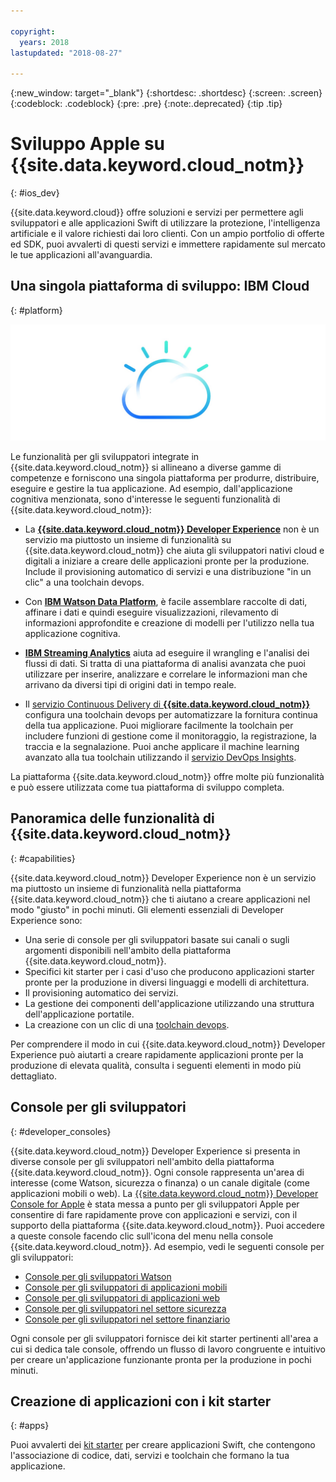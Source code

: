 ```yaml
---

copyright:
  years: 2018
lastupdated: "2018-08-27"

---
```

{:new_window: target="_blank"}
{:shortdesc: .shortdesc}
{:screen: .screen}
{:codeblock: .codeblock}
{:pre: .pre}
{:note:.deprecated}
{:tip .tip}

# Sviluppo Apple su {{site.data.keyword.cloud_notm}}
{: #ios_dev}

{{site.data.keyword.cloud}} offre soluzioni e servizi per permettere agli sviluppatori e alle applicazioni Swift di utilizzare la protezione, l'intelligenza artificiale e il valore richiesti dai loro clienti. Con un ampio portfolio di offerte ed SDK, puoi avvalerti di questi servizi e immettere rapidamente sul mercato le tue applicazioni all'avanguardia.

## Una singola piattaforma di sviluppo: IBM Cloud
{: #platform}

 ![Tipi di sviluppatori](images/IBM_Cloud_icon.png "IBM Cloud")

Le funzionalità per gli sviluppatori integrate in {{site.data.keyword.cloud_notm}} si allineano a diverse gamme di competenze e forniscono una singola piattaforma per produrre, distribuire, eseguire e gestire la tua applicazione. Ad esempio, dall'applicazione cognitiva menzionata, sono d'interesse le seguenti funzionalità di {{site.data.keyword.cloud_notm}}:

* La [**{{site.data.keyword.cloud_notm}} Developer Experience**](https://console.bluemix.net/docs/overview/dev-journey.html#dev-journey) non è un servizio ma piuttosto un insieme di funzionalità su {{site.data.keyword.cloud_notm}} che aiuta gli sviluppatori nativi cloud e digitali a iniziare a creare delle applicazioni pronte per la produzione. Include il provisioning automatico di servizi e una distribuzione "in un clic" a una toolchain devops.

* Con [**IBM Watson Data Platform**](https://dataplatform.ibm.com), è facile assemblare raccolte di dati, affinare i dati e quindi eseguire visualizzazioni, rilevamento di informazioni approfondite e creazione di modelli per l'utilizzo nella tua applicazione cognitiva.

* [**IBM Streaming Analytics**](../services/StreamingAnalytics/index.html#gettingstarted) aiuta ad eseguire il wrangling e l'analisi dei flussi di dati. Si tratta di una piattaforma di analisi avanzata che puoi utilizzare per inserire, analizzare e correlare le informazioni man che arrivano da diversi tipi di origini dati in tempo reale.

* Il [servizio Continuous Delivery di **{{site.data.keyword.cloud_notm}}**](../services/ContinuousDelivery/index.html#cd_getting_started) configura una toolchain devops per automatizzare la fornitura continua della tua applicazione. Puoi migliorare facilmente la toolchain per includere funzioni di gestione come il monitoraggio, la registrazione, la traccia e la segnalazione. Puoi anche applicare il machine learning avanzato alla tua toolchain utilizzando il [servizio DevOps Insights](../services/DevOpsInsights/index.html#gettingstarted).

La piattaforma {{site.data.keyword.cloud_notm}} offre molte più funzionalità e può essere utilizzata come tua piattaforma di sviluppo completa.

## Panoramica delle funzionalità di {{site.data.keyword.cloud_notm}}
{: #capabilities}

{{site.data.keyword.cloud_notm}} Developer Experience non è un servizio ma piuttosto un insieme di funzionalità nella piattaforma {{site.data.keyword.cloud_notm}} che ti aiutano a creare applicazioni nel modo "giusto" in pochi minuti. Gli elementi essenziali di Developer Experience sono:

* Una serie di console per gli sviluppatori basate sui canali o sugli argomenti disponibili nell'ambito della piattaforma {{site.data.keyword.cloud_notm}}.
* Specifici kit starter per i casi d'uso che producono applicazioni starter pronte per la produzione in diversi linguaggi e modelli di architettura.
* Il provisioning automatico dei servizi.
* La gestione dei componenti dell'applicazione utilizzando una struttura dell'applicazione portatile.
* La creazione con un clic di una [toolchain devops](../services/ContinuousDelivery/index.html#cd_getting_started).

Per comprendere il modo in cui {{site.data.keyword.cloud_notm}} Developer Experience può aiutarti a creare rapidamente applicazioni pronte per la produzione di elevata qualità, consulta i seguenti elementi in modo più dettagliato.

## Console per gli sviluppatori
{: #developer_consoles}

{{site.data.keyword.cloud_notm}} Developer Experience si presenta in diverse console per gli sviluppatori nell'ambito della piattaforma {{site.data.keyword.cloud_notm}}. Ogni console rappresenta un'area di interesse (come Watson, sicurezza o finanza) o un canale digitale (come applicazioni mobili o web). La [{{site.data.keyword.cloud_notm}} Developer Console for Apple](https://console.bluemix.net/developer/appledevelopment/dashboard) è stata messa a punto per gli sviluppatori Apple per consentire di fare rapidamente prove con applicazioni e servizi, con il supporto della piattaforma {{site.data.keyword.cloud_notm}}. Puoi accedere a queste console facendo clic sull'icona del menu nella console {{site.data.keyword.cloud_notm}}. Ad esempio, vedi le seguenti console per gli sviluppatori:

* [Console per gli sviluppatori Watson](https://console.bluemix.net/developer/watson/dashboard)
* [Console per gli sviluppatori di applicazioni mobili](https://console.bluemix.net/developer/mobile/dashboard)
* [Console per gli sviluppatori di applicazioni web](https://console.bluemix.net/developer/appservice/dashboard)
* [Console per gli sviluppatori nel settore sicurezza](https://console.bluemix.net/developer/security/dashboard)
* [Console per gli sviluppatori nel settore finanziario](https://console.bluemix.net/developer/finance/dashboard)

<!--Cloud native development is the process of developing apps that are optimized to leverage capabilities engendered from running on the cloud.  Flexibility, portability, scaling, rapid development, continuous delivery, and a close coupling development and operations ("devops) are characteristics of cloud applications. The {{site.data.keyword.cloud}} Developer Experience quickly gets you started building cloud native applications that are ready for team development and bound for production use.-->


<!--![Overview of elements of the {{site.data.keyword.cloud_notm}} Developer Experience](images/elements_of_devex.png "Overview of elements of the {{site.data.keyword.cloud_notm}} Developer Experience") <br> *Overview of elements of the {{site.data.keyword.cloud_notm}} Developer Experience*-->

Ogni console per gli sviluppatori fornisce dei kit starter pertinenti all'area a cui si dedica tale console, offrendo un flusso di lavoro congruente e intuitivo per creare un'applicazione funzionante pronta per la produzione in pochi minuti.

## Creazione di applicazioni con i kit starter
{: #apps}

Puoi avvalerti dei [kit starter](starter_kit/starter_kits.html) per creare applicazioni Swift, che contengono l'associazione di codice, dati, servizi e toolchain che formano la tua applicazione.
